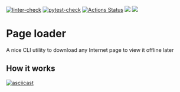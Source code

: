 
[![linter-check](https://github.com/Polyrom/python-project-lvl3/actions/workflows/linter-check.yml/badge.svg)](https://github.com/Polyrom/python-project-lvl3/actions/workflows/linter-check.yml) [![pytest-check](https://github.com/Polyrom/python-project-lvl3/actions/workflows/pytest-check.yml/badge.svg)](https://github.com/Polyrom/python-project-lvl3/actions/workflows/pytest-check.yml) [![Actions Status](https://github.com/Polyrom/python-project-lvl3/workflows/hexlet-check/badge.svg)](https://github.com/Polyrom/python-project-lvl3/actions) <a href="https://codeclimate.com/github/Polyrom/python-project-lvl3/maintainability"><img src="https://api.codeclimate.com/v1/badges/f483fc3569edc6fd01b2/maintainability" /></a> <a href="https://codeclimate.com/github/Polyrom/python-project-lvl3/test_coverage"><img src="https://api.codeclimate.com/v1/badges/f483fc3569edc6fd01b2/test_coverage" /></a>
# Page loader
A nice CLI utility to download any Internet page to view it offline later
## How it works
[![asciicast](https://asciinema.org/a/tODi5lrosB5fcP7X73ylZZ4gd.svg)](https://asciinema.org/a/tODi5lrosB5fcP7X73ylZZ4gd)
